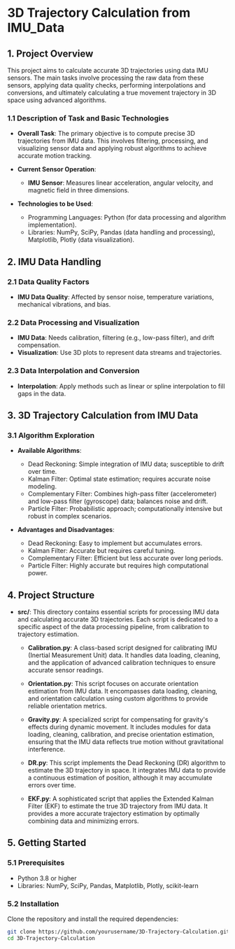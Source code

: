 # 3D Trajectory Calculation from IMU_Data

## 1. Project Overview

This project aims to calculate accurate 3D trajectories using data IMU sensors. The main tasks involve processing the raw data from these sensors, applying data quality checks, performing interpolations and conversions, and ultimately calculating a true movement trajectory in 3D space using advanced algorithms.

### 1.1 Description of Task and Basic Technologies

- **Overall Task**: The primary objective is to compute precise 3D trajectories from IMU data. This involves filtering, processing, and visualizing sensor data and applying robust algorithms to achieve accurate motion tracking.

- **Current Sensor Operation**:
  - **IMU Sensor**: Measures linear acceleration, angular velocity, and magnetic field in three dimensions.
  
- **Technologies to be Used**:
  - Programming Languages: Python (for data processing and algorithm implementation).
  - Libraries: NumPy, SciPy, Pandas (data handling and processing), Matplotlib, Plotly (data visualization).

## 2. IMU Data Handling

### 2.1 Data Quality Factors

- **IMU Data Quality**: Affected by sensor noise, temperature variations, mechanical vibrations, and bias.

### 2.2 Data Processing and Visualization

- **IMU Data**: Needs calibration, filtering (e.g., low-pass filter), and drift compensation.
- **Visualization**: Use 3D plots to represent data streams and trajectories.

### 2.3 Data Interpolation and Conversion

- **Interpolation**: Apply methods such as linear or spline interpolation to fill gaps in the data.

## 3. 3D Trajectory Calculation from IMU Data

### 3.1 Algorithm Exploration

- **Available Algorithms**:
  - Dead Reckoning: Simple integration of IMU data; susceptible to drift over time.
  - Kalman Filter: Optimal state estimation; requires accurate noise modeling.
  - Complementary Filter: Combines high-pass filter (accelerometer) and low-pass filter (gyroscope) data; balances noise and drift.
  - Particle Filter: Probabilistic approach; computationally intensive but robust in complex scenarios.
  
- **Advantages and Disadvantages**:
  - Dead Reckoning: Easy to implement but accumulates errors.
  - Kalman Filter: Accurate but requires careful tuning.
  - Complementary Filter: Efficient but less accurate over long periods.
  - Particle Filter: Highly accurate but requires high computational power.

## 4. Project Structure

- **src/**: This directory contains essential scripts for processing IMU data and calculating accurate 3D trajectories. Each script is dedicated to a specific aspect of the data processing pipeline, from calibration to trajectory estimation.

  - **Calibration.py**: A class-based script designed for calibrating IMU (Inertial Measurement Unit) data. It handles data loading, cleaning, and the application of advanced calibration techniques to ensure accurate sensor readings.

  - **Orientation.py**: This script focuses on accurate orientation estimation from IMU data. It encompasses data loading, cleaning, and orientation calculation using custom algorithms to provide reliable orientation metrics.

  - **Gravity.py**: A specialized script for compensating for gravity's effects during dynamic movement. It includes modules for data loading, cleaning, calibration, and precise orientation estimation, ensuring that the IMU data reflects true motion without gravitational interference.

  - **DR.py**: This script implements the Dead Reckoning (DR) algorithm to estimate the 3D trajectory in space. It integrates IMU data to provide a continuous estimation of position, although it may accumulate errors over time.

  - **EKF.py**: A sophisticated script that applies the Extended Kalman Filter (EKF) to estimate the true 3D trajectory from IMU data. It provides a more accurate trajectory estimation by optimally combining data and minimizing errors.


## 5. Getting Started

### 5.1 Prerequisites

- Python 3.8 or higher
- Libraries: NumPy, SciPy, Pandas, Matplotlib, Plotly, scikit-learn

### 5.2 Installation

Clone the repository and install the required dependencies:

```bash
git clone https://github.com/yourusername/3D-Trajectory-Calculation.git
cd 3D-Trajectory-Calculation
